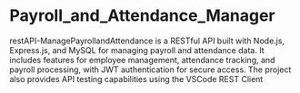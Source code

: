 # Payroll_and_Attendance_Manager
restAPI-ManagePayrollandAttendance is a RESTful API built with Node.js, Express.js, and MySQL for managing payroll and attendance data. It includes features for employee management, attendance tracking, and payroll processing, with JWT authentication for secure access. The project also provides API testing capabilities using the VSCode REST Client
